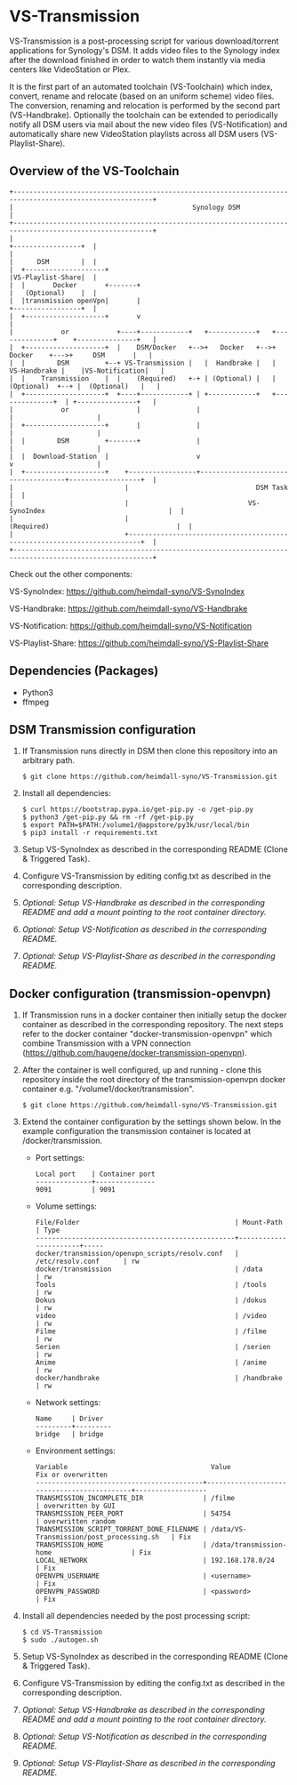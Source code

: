 #  VS-Transmission

VS-Transmission is a post-processing script for various download/torrent applications for Synology's DSM. It adds video files to the Synology index after the download finished in order to watch them instantly via media centers like VideoStation or Plex.

It is the first part of an automated toolchain (VS-Toolchain) which index, convert, rename and relocate (based on an uniform scheme) video files. The conversion, renaming and relocation is performed by the second part (VS-Handbrake). Optionally the toolchain can be extended to periodically notify all DSM users via mail about the new video files (VS-Notification) and automatically share new VideoStation playlists across all DSM users (VS-Playlist-Share).

## Overview of the VS-Toolchain
```
+---------------------------------------------------------------------------------------------------------+
|                                             Synology DSM                                                |
+---------------------------------------------------------------------------------------------------------+
|                                                                                    +-----------------+  |
|                                                                                    |      DSM        |  |
|  +--------------------+                                                            |VS-Playlist-Share|  |
|  |       Docker       +-------+                                                    |   (Optional)    |  |
|  |transmission openVpn|       |                                                    +-----------------+  |
|  +--------------------+       v                                                                         |
|            or            +----+------------+   +------------+   +--------------+    +---------------+   |
|  +--------------------+  |    DSM/Docker   +-->+   Docker   +-->+    Docker    +--->+     DSM       |   |
|  |        DSM         +--+ VS-Transmission |   |  Handbrake |   | VS-Handbrake |    |VS-Notification|   |
|  |    Transmission    |  |    (Required)   +-+ | (Optional) |   |  (Optional)  +--+ |  (Optional)   |   |
|  +--------------------+  +----+------------+ | +------------+   +--------------+  | +---------------+   |
|            or                 |              |                                    |                     |
|  +--------------------+       |              |                                    |                     |
|  |        DSM         +-------+              |                                    |                     |
|  |  Download-Station  |                      v                                    v                     |
|  +--------------------+    +-----------------+------------------------------------+------------------+  |
|                            |                                DSM Task                                 |  |
|                            |                              VS-SynoIndex                               |  |
|                            |                               (Required)                                |  |
|                            +-------------------------------------------------------------------------+  |
+---------------------------------------------------------------------------------------------------------+
```

Check out the other components:


VS-SynoIndex:      https://github.com/heimdall-syno/VS-SynoIndex

VS-Handbrake:      https://github.com/heimdall-syno/VS-Handbrake

VS-Notification:   https://github.com/heimdall-syno/VS-Notification

VS-Playlist-Share: https://github.com/heimdall-syno/VS-Playlist-Share

## Dependencies (Packages)

- Python3
- ffmpeg

## DSM Transmission configuration

1. If Transmission runs directly in DSM then clone this repository into an arbitrary path.
    ```
    $ git clone https://github.com/heimdall-syno/VS-Transmission.git
    ```

2. Install all dependencies:
    ```
    $ curl https://bootstrap.pypa.io/get-pip.py -o /get-pip.py
    $ python3 /get-pip.py && rm -rf /get-pip.py
    $ export PATH=$PATH:/volume1/@appstore/py3k/usr/local/bin
    $ pip3 install -r requirements.txt
    ```

3. Setup VS-SynoIndex as described in the corresponding README (Clone & Triggered Task).

4. Configure VS-Transmission by editing config.txt as described in the corresponding description.

5. _Optional: Setup VS-Handbrake as described in the corresponding README and add a mount pointing to the root container directory._

6. _Optional: Setup VS-Notification as described in the corresponding README._

7. _Optional: Setup VS-Playlist-Share as described in the corresponding README._

## Docker configuration (transmission-openvpn)

1. If Transmission runs in a docker container then initially setup the docker container as described in the corresponding repository. The next steps refer to the docker container "docker-transmission-openvpn" which combine Transmission with a VPN connection (https://github.com/haugene/docker-transmission-openvpn).

3. After the container is well configured, up and running - clone this repository inside the root directory of the transmission-openvpn docker container e.g. "/volume1/docker/transmission".
    ```
    $ git clone https://github.com/heimdall-syno/VS-Transmission.git
    ```

4. Extend the container configuration by the settings shown below. In the example configuration the transmission container is located at /docker/transmission.

    - Port settings:
      ```
      Local port    | Container port
      --------------+---------------
      9091          | 9091
      ```

    - Volume settings:
      ```
      File/Folder                                       | Mount-Path            | Type
      --------------------------------------------------+-----------------------+-----
      docker/transmission/openvpn_scripts/resolv.conf   | /etc/resolv.conf      | rw
      docker/transmission                               | /data                 | rw
      Tools                                             | /tools                | rw
      Dokus                                             | /dokus                | rw
      video                                             | /video                | rw
      Filme                                             | /filme                | rw
      Serien                                            | /serien               | rw
      Anime                                             | /anime                | rw
      docker/handbrake                                  | /handbrake            | rw
      ```

    - Network settings:
      ```
      Name     | Driver
      ---------+---------
      bridge   | bridge
      ```

    - Environment settings:
      ```
      Variable                                    Value                                       Fix or overwritten
      ------------------------------------------+--------------------------------------------+------------------
      TRANSMISSION_INCOMPLETE_DIR               | /filme                                     | overwritten by GUI
      TRANSMISSION_PEER_PORT                    | 54754                                      | overwritten random
      TRANSMISSION_SCRIPT_TORRENT_DONE_FILENAME | /data/VS-Transmission/post_processing.sh   | Fix
      TRANSMISSION_HOME                         | /data/transmission-home                    | Fix
      LOCAL_NETWORK                             | 192.168.178.0/24                           | Fix
      OPENVPN_USERNAME                          | <username>                                 | Fix
      OPENVPN_PASSWORD                          | <password>                                 | Fix
      ```

5. Install all dependencies needed by the post processing script:
    ```
    $ cd VS-Transmission
    $ sudo ./autogen.sh
    ```

6. Setup VS-SynoIndex as described in the corresponding README (Clone & Triggered Task).

7. Configure VS-Transmission by editing the config.txt as described in the corresponding description.

8. _Optional: Setup VS-Handbrake as described in the corresponding README and add a mount pointing to the root container directory._

9. _Optional: Setup VS-Notification as described in the corresponding README._

10. _Optional: Setup VS-Playlist-Share as described in the corresponding README._
